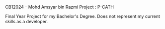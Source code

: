 CB12024 - Mohd Amsyar bin Razmi
Project : P-CATH

Final Year Project for my Bachelor's Degree. Does not represent my current skills as a developer. 
